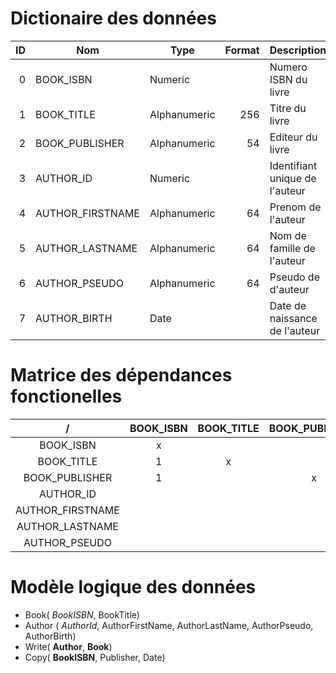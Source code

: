 # Dictionaire des données

|   ID | Nom              | Type         | Format | Description                    |
| ---: | ---------------- | ------------ | -----: | ------------------------------ |
|    0 | BOOK_ISBN        | Numeric      |        | Numero ISBN du livre           |
|    1 | BOOK_TITLE       | Alphanumeric |    256 | Titre du livre                 |
|    2 | BOOK_PUBLISHER   | Alphanumeric |     54 | Editeur du livre               |
|    3 | AUTHOR_ID        | Numeric      |        | Identifiant unique de l'auteur |
|    4 | AUTHOR_FIRSTNAME | Alphanumeric |     64 | Prenom de l'auteur             |
|    5 | AUTHOR_LASTNAME  | Alphanumeric |     64 | Nom de famille de l'auteur     |
|    6 | AUTHOR_PSEUDO    | Alphanumeric |     64 | Pseudo de d'auteur             |
|    7 | AUTHOR_BIRTH     | Date         |        | Date de naissance de l'auteur  |

# Matrice des dépendances fonctionelles 

|        /         | BOOK_ISBN | BOOK_TITLE | BOOK_PUBLISHER | AUTHOR_ID | AUTHOR_FIRSTNAME | AUTHOR_LASTNAME | AUTHOR_PSEUDO |
| :--------------: | :-------: | :--------: | :------------: | :-------: | :--------------: | :-------------: | :-----------: |
|    BOOK_ISBN     |     x     |            |                |           |                  |                 |               |
|    BOOK_TITLE    |     1     |     x      |                |           |                  |                 |               |
|  BOOK_PUBLISHER  |     1     |            |       x        |           |                  |                 |               |
|    AUTHOR_ID     |           |            |                |     x     |                  |                 |               |
| AUTHOR_FIRSTNAME |           |            |                |     1     |        x         |                 |               |
| AUTHOR_LASTNAME  |           |            |                |     1     |                  |        x        |               |
|  AUTHOR_PSEUDO   |           |            |                |     1     |                  |                 |       x       |

# Modèle logique des données

- Book( *BookISBN*, BookTitle)
- Author ( *AuthorId*, AuthorFirstName, AuthorLastName, AuthorPseudo, AuthorBirth)
- Write( **Author**, **Book**)
- Copy( **BookISBN**, Publisher, Date)


